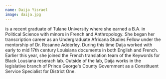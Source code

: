 ```yaml
---
name: Daija Yisrael
image: daija.jpg
---
```

is a recent graduate of Tulane University where she earned a B.A. in Political Science with minors in French and Anthropology. She began her transcription career as an Undergraduate Africana Studies Fellow under the mentorship of Dr. Rosanne Adderley. During this time Daija worked with early to mid 17th century Louisiana documents in both English and French. Earlier this year, she joined the French translation team of the Keywords for Black Lousiana reserach lab.  Outside of the lab, Daija works in the legislative branch of Prince George's County Government as a Constituent Service Specialist for District One.